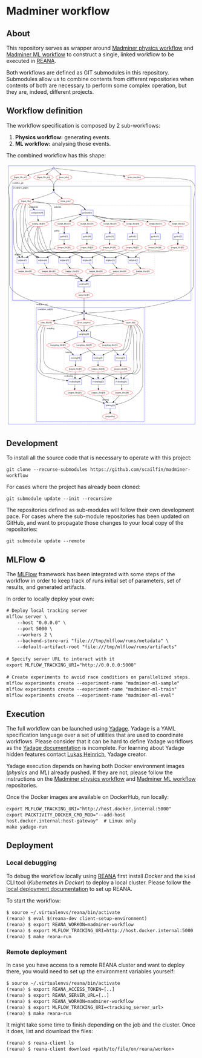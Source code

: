 # Madminer workflow


## About
This repository serves as wrapper around [Madminer physics workflow][madminer-workflow-ph]
and [Madminer ML workflow][madminer-workflow-ml] to construct a single, linked workflow
to be executed in [REANA][reana-website].

Both workflows are defined as GIT submodules in this repository. Submodules allow us
to combine contents from different repositories when contents of both are necessary
to perform some complex operation, but they are, indeed, different projects.


## Workflow definition
The workflow specification is composed by 2 sub-workflows:
1. **Physics workflow:** generating events.
2. **ML workflow:** analysing those events.

The combined workflow has this shape:

![image of the workflow](docs/images/workflow-all.png)


## Development
To install all the source code that is necessary to operate with this project:

```shell script
git clone --recurse-submodules https://github.com/scailfin/madminer-workflow
```

For cases where the project has already been cloned:

```shell script
git submodule update --init --recursive
```

The repositories defined as sub-modules will follow their own development pace.
For cases where the sub-module repositories has been updated on GitHub, and want
to propagate those changes to your local copy of the repositories:

```shell script
git submodule update --remote
```


## MLFlow ♻️
The [MLFlow][mlflow-website] framework has been integrated with some steps of the workflow
in order to keep track of runs initial set of parameters, set of results, and generated artifacts.

In order to locally deploy your own:
```shell script
# Deploy local tracking server
mlflow server \                                                 
    --host "0.0.0.0" \
    --port 5000 \
    --workers 2 \
    --backend-store-uri "file:///tmp/mlflow/runs/metadata" \
    --default-artifact-root "file:///tmp/mlflow/runs/artifacts"

# Specify server URL to interact with it
export MLFLOW_TRACKING_URI="http://0.0.0.0:5000"

# Create experiments to avoid race conditions on parallelized steps.
mlflow experiments create --experiment-name "madminer-ml-sample"
mlflow experiments create --experiment-name "madminer-ml-train"
mlflow experiments create --experiment-name "madminer-ml-eval"
```


## Execution
The full workflow can be launched using [Yadage][yadage-repo]. Yadage is a YAML specification
language over a set of utilities that are used to coordinate workflows. Please consider that
it can be hard to define Yadage workflows as the [Yadage documentation][yadage-docs] is incomplete.
For learning about Yadage hidden features contact [Lukas Heinrich][lukas-profile], Yadage creator.

Yadage execution depends on having both Docker environment images (_physics_ and _ML_) already pushed.
If they are not, please follow the instructions on the [Madminer physics workflow][madminer-workflow-ph]
and [Madminer ML workflow][madminer-workflow-ml] repositories.

Once the Docker images are available on DockerHub, run locally:
```shell script
export MLFLOW_TRACKING_URI="http://host.docker.internal:5000"
export PACKTIVITY_DOCKER_CMD_MOD="--add-host host.docker.internal:host-gateway"  # Linux only
make yadage-run
```


## Deployment

### Local debugging
To debug the workflow locally using [REANA][reana-website] first install _Docker_
and the `kind` CLI tool (_Kubernetes in Docker_) to deploy a local cluster.
Please follow the [local deployment documentation][reana-deploy-docs] to set up REANA.

To start the workflow:
```shell script
$ source ~/.virtualenvs/reana/bin/activate
(reana) $ eval $(reana-dev client-setup-environment)
(reana) $ export REANA_WORKON=madminer-workflow
(reana) $ export MLFLOW_TRACKING_URI=http://host.docker.internal:5000
(reana) $ make reana-run
```

### Remote deployment
In case you have access to a remote REANA cluster and want to deploy there,
you would need to set up the environment variables yourself:

```shell script
$ source ~/.virtualenvs/reana/bin/activate
(reana) $ export REANA_ACCESS_TOKEN=[..]
(reana) $ export REANA_SERVER_URL=[..]
(reana) $ export REANA_WORKON=madminer-workflow
(reana) $ export MLFLOW_TRACKING_URI=<tracking_server_url>
(reana) $ make reana-run
```

It might take some time to finish depending on the job and the cluster.
Once it does, list and download the files:
```shell script
(reana) $ reana-client ls
(reana) $ reana-client download <path/to/file/on/reana/workon>
```


[lukas-profile]: https://github.com/lukasheinrich
[madminer-workflow-ml]: https://github.com/scailfin/madminer-workflow-ml
[madminer-workflow-ph]: https://github.com/scailfin/madminer-workflow-ph
[mlflow-website]: https://www.mlflow.org/
[reana-deploy-docs]: http://docs.reana.io/administration/deployment/deploying-locally/
[reana-website]: http://reanahub.io/
[yadage-repo]: https://github.com/yadage/yadage
[yadage-docs]: https://yadage.readthedocs.io/en/latest/
